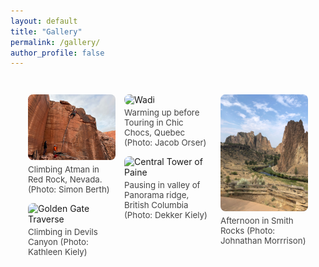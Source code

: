 ```yaml
---
layout: default
title: "Gallery"
permalink: /gallery/
author_profile: false
---
```


<style>
.gallery-grid {
  column-count: 3;
  column-gap: 1em;
  padding: 2em;
}
.gallery-item {
  break-inside: avoid;
  margin-bottom: 1em;
}
.gallery-item img {
  width: 100%;
  height: auto;
  border-radius: 8px;
}
.gallery-caption {
  font-size: 0.95em;
  margin-top: 0.3em;
  color: #444;
}
@media screen and (max-width: 768px) {
  .gallery-grid {
    column-count: 1;
  }
}
</style>

<div class="gallery-grid">
  <div class="gallery-item">
    <img src="/assets/IMG_2118.jpeg" alt="Aguja Bifida">
    <p class="gallery-caption">Climbing Atman in Red Rock, Nevada. (Photo: Simon Berth)</p>
  </div>
  <div class="gallery-item">
    <img src="/assets/IMG_0904.jpeg" alt="Golden Gate Traverse">
    <p class="gallery-caption">Climbing in Devils Canyon (Photo: Kathleen Kiely)</p>
  </div>
  <div class="gallery-item">
    <img src="/assets/IMG_1623" alt="Wadi">
    <p class="gallery-caption">Warming up before Touring in Chic Chocs, Quebec (Photo: Jacob Orser)</p>
  </div>
  <div class="gallery-item">
    <img src="/assets/IMG_1135" alt="Central Tower of Paine">
    <p class="gallery-caption">Pausing in valley of Panorama ridge, British Columbia (Photo: Dekker Kiely)</p>
  </div>
  <div class="gallery-item">
    <img src="/assets/IMG_1034.jpeg" alt="Ten Sleep Climbing">
    <p class="gallery-caption">Afternoon in Smith Rocks (Photo: Johnathan Morrrison)</p>
  </div>
</div>
